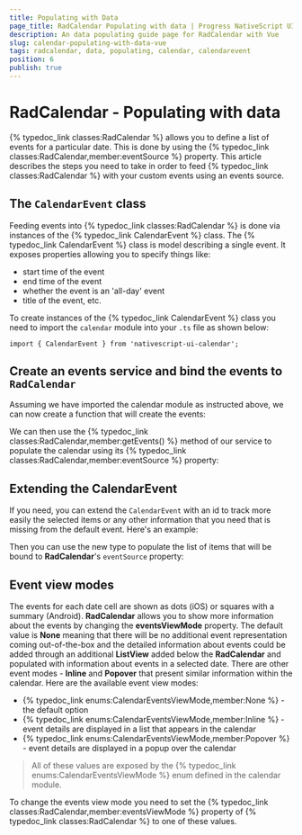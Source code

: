 ```yaml
---
title: Populating with Data
page_title: RadCalendar Populating with data | Progress NativeScript UI Documentation
description: An data populating guide page for RadCalendar with Vue
slug: calendar-populating-with-data-vue
tags: radcalendar, data, populating, calendar, calendarevent
position: 6
publish: true
---
```


# RadCalendar - Populating with data
{% typedoc_link classes:RadCalendar %} allows you to define a list of events for a particular date. This is done by using the {% typedoc_link classes:RadCalendar,member:eventSource %} property. This article describes the steps you need to take in order to feed {% typedoc_link classes:RadCalendar %} with your custom events using an events source.

## The `CalendarEvent` class
Feeding events into {% typedoc_link classes:RadCalendar %} is done via instances of the {% typedoc_link CalendarEvent %} class. The {% typedoc_link CalendarEvent %} class is model describing a single event. It exposes properties allowing you to specify things like:

* start time of the event
* end time of the event
* whether the event is an 'all-day' event
* title of the event, etc.

To create instances of the {% typedoc_link CalendarEvent %} class you need to import the `calendar` module into your `.ts` file as shown below:

```
import { CalendarEvent } from 'nativescript-ui-calendar';
```

## Create an events service and bind the events to `RadCalendar`
Assuming we have imported the calendar module as instructed above, we can now create a function that will create the events:

<snippet id='calendar-populate-data-vue'/>

We can then use the {% typedoc_link classes:RadCalendar,member:getEvents() %} method of our service to populate the calendar using its {% typedoc_link classes:RadCalendar,member:eventSource %} property:

<snippet id='calendar-populate-vue'/>

## Extending the CalendarEvent
If you need, you can extend the `CalendarEvent` with an id to track more easily the selected items or any other information that you need that is missing from the default event. Here's an example:

<snippet id='calendar-custom-event-model-vue'/>

Then you can use the new type to populate the list of items that will be bound to  **RadCalendar**'s `eventSource` property:

<snippet id='calendar-populate-custom-event-vue'/>

## Event view modes
The events for each date cell are shown as dots (iOS) or squares with a summary (Android). **RadCalendar** allows you to show more information about the events by changing the **eventsViewMode** property. The default value is **None** meaning that there will be no additional event representation coming out-of-the-box and the detailed information about events could be added through an additional **ListView** added below the **RadCalendar** and populated with information about events in a selected date. There are other event modes - **Inline** and **Popover** that present similar information within the calendar. Here are the available event view modes:

* {% typedoc_link enums:CalendarEventsViewMode,member:None %} - the default option
* {% typedoc_link enums:CalendarEventsViewMode,member:Inline %} - event details are displayed in a list that appears in the calendar
* {% typedoc_link enums:CalendarEventsViewMode,member:Popover %} - event details are displayed in a popup over the calendar

> All of these values are exposed by the {% typedoc_link enums:CalendarEventsViewMode %} enum defined in the calendar module.

To change the events view mode you need to set the {% typedoc_link classes:RadCalendar,member:eventsViewMode %} property of {% typedoc_link classes:RadCalendar %} to one of these values.

<snippet id='calendar-events-view-modes-vue'/>
